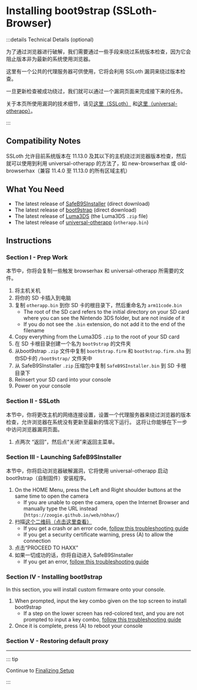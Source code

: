# Installing boot9strap (SSLoth-Browser)

:::details Technical Details (optional)

为了通过浏览器进行破解，我们需要通过一些手段来绕过系统版本检查，因为它会阻止版本非为最新的系统使用浏览器。

这里有一个公共的代理服务器可供使用，它将会利用 SSLoth 漏洞来绕过版本检查。

一旦更新检查被成功绕过，我们就可以通过一个漏洞页面来完成接下来的任务。

关于本页所使用漏洞的技术细节，请见[这里（SSLoth）](https://github.com/MrNbaYoh/3ds-ssloth) 和[这里（universal-otherapp）](https://github.com/TuxSH/universal-otherapp)。

:::

## Compatibility Notes

SSLoth 允许目前系统版本在 11.13.0 及其以下的主机绕过浏览器版本检查，然后就可以使用到利用 universal-otherapp 的方法了，如 new-browserhax 或 old-browserhax（兼容 11.4.0 至 11.13.0 的所有区域主机）

## What You Need

- The latest release of [SafeB9SInstaller](https://github.com/d0k3/SafeB9SInstaller/releases/download/v0.0.7/SafeB9SInstaller-20170605-122940.zip) (direct download)
- The latest release of [boot9strap](https://github.com/SciresM/boot9strap/releases/download/1.4/boot9strap-1.4.zip) (direct download)
- The latest release of [Luma3DS](https://github.com/LumaTeam/Luma3DS/releases/latest) (the Luma3DS `.zip` file)
- The latest release of [universal-otherapp](https://github.com/TuxSH/universal-otherapp/releases/latest) (`otherapp.bin`)

## Instructions

### Section I - Prep Work

本节中，你将会复制一些触发 browserhax 和 universal-otherapp 所需要的文件。

1. 将主机关机
2. 将你的 SD 卡插入到电脑
3. 复制 `otherapp.bin` 到你 SD 卡的根目录下，然后重命名为 `arm11code.bin`
   - The root of the SD card refers to the initial directory on your SD card where you can see the Nintendo 3DS folder, but are not inside of it
   - If you do not see the `.bin` extension, do not add it to the end of the filename
4. Copy everything from the Luma3DS `.zip` to the root of your SD card
5. 在 SD 卡根目录创建一个名为 `boot9strap` 的文件夹
6. 从boot9strap `.zip` 文件中复制 `boot9strap.firm` 和 `boot9strap.firm.sha` 到你SD卡的 `/boot9strap/` 文件夹中
7. 从 SafeB9SInstaller `.zip` 压缩包中复制 `SafeB9SInstaller.bin` 到 SD 卡根目录下
8. Reinsert your SD card into your console
9. Power on your console

### Section II - SSLoth

本节中，你将更改主机的网络连接设置，设置一个代理服务器来绕过浏览器的版本检查，允许浏览器在系统没有更新至最新的情况下运行。 这将让你能够在下一步中访问浏览器漏洞页面。

<!--@include: ./_include/addproxy.md -->

1. 点两次 “返回”，然后点“关闭”来返回主菜单。

### Section III - Launching SafeB9SInstaller

本节中，你将启动浏览器破解漏洞，它将使用 universal-otherapp 启动 boot9strap（自制固件）安装程序。

1. On the HOME Menu, press the Left and Right shoulder buttons at the same time to open the camera
   - If you are unable to open the camera, open the Internet Browser and manually type the URL instead (`https://zoogie.github.io/web/nbhax/`)
2. 扫描[这个二维码（点击这里查看）](http://api.qrserver.com/v1/create-qr-code/?color=000000\&bgcolor=FFFFFF\&data=https%3A%2F%2Fzoogie.github.io%2Fweb%2Fnbhax\&qzone=1\&margin=0\&size=400x400\&ecc=L)
   - If you get a crash or an error code, [follow this troubleshooting guide](troubleshooting#installing-boot9strap-ssloth-browser)
   - If you get a security certificate warning, press (A) to allow the connection
3. 点击“PROCEED TO HAXX”
4. 如果一切成功的话，你将自动进入 SafeB9SInstaller
   - If you get an error, [follow this troubleshooting guide](troubleshooting#installing-boot9strap-ssloth-browser)

### Section IV - Installing boot9strap

In this section, you will install custom firmware onto your console.

1. When prompted, input the key combo given on the top screen to install boot9strap
   - If a step on the lower screen has red-colored text, and you are not prompted to input a key combo, [follow this troubleshooting guide](troubleshooting#issues-with-safeb9sinstaller)
2. Once it is complete, press (A) to reboot your console

<!--@include: ./_include/configure-luma3ds.md -->

### Section V - Restoring default proxy

<!--@include: ./_include/rmproxy.md -->

<!--@include: ./_include/luma3ds-installed-note.md -->

___

::: tip

Continue to [Finalizing Setup](finalizing-setup)

:::

